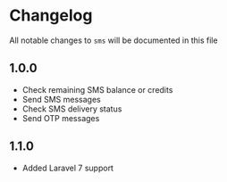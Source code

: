 # Changelog

All notable changes to `sms` will be documented in this file

## 1.0.0

- Check remaining SMS balance or credits
- Send SMS messages
- Check SMS delivery status
- Send OTP messages

## 1.1.0

- Added Laravel 7 support